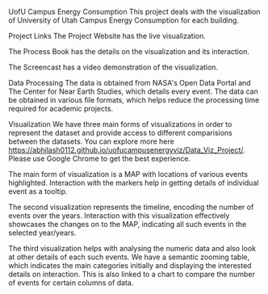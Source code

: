 UofU Campus Energy Consumption
This project deals with the visualization of University of Utah Campus Energy Consumption for each building.

Project Links
The Project Website has the live visualization.

The Process Book has the details on the visualization and its interaction.

The Screencast has a video demonstration of the visualization.

Data Processing
The data is obtained from NASA's Open Data Portal and The Center for Near Earth Studies, which details every event. The data can be obtained in various file formats, which helps reduce the processing time required for academic projects.

Visualization
We have three main forms of visualizations in order to represent the dataset and provide access to different comparisions between the datasets. You can explore more here https://abhilash0112.github.io/uofucampusenergyviz/Data_Viz_Project/. Please use Google Chrome to get the best experience.

The main form of visualization is a MAP with locations of various events highlighted. Interaction with the markers help in getting details of individual event as a tooltip.

The second visualization represents the timeline, encoding the number of events over the years. Interaction with this visualization effectively showcases the changes on to the MAP, indicating all such events in the selected year/years.

The third visualization helps with analysing the numeric data and also look at other details of each such events. We have a semantic zooming table, which indicates the main categories initially and displaying the interested details on interaction. This is also linked to a chart to compare the number of events for certain columns of data.

